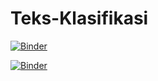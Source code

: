 # Teks-Klasifikasi
 
[![Binder](https://mybinder.org/badge_logo.svg)](https://mybinder.org/v2/gh/linkv12/Teks-Klasifikasi/master?urlpath=https%3A%2F%2Fgithub.com%2Flinkv12%2FTeks-Klasifikasi%2Fblob%2Fmaster%2Ffinal_text_classification.ipynb)

[![Binder](https://mybinder.org/badge_logo.svg)](https://mybinder.org/v2/gh/linkv12/Teks-Klasifikasi/94d1105df8e26ad03c02f9069e2f3a3fc03c1bfb?filepath=final_text_classification.ipynb)

